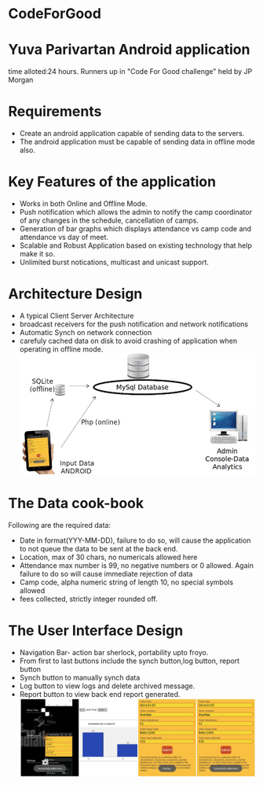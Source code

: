 CodeForGood
===========

# Yuva Parivartan Android application
time alloted:24 hours.
Runners up in "Code For Good challenge" held by JP Morgan

# Requirements
- Create an android application capable of sending data to the servers.
- The android application must be capable of sending data in offline mode also.

# Key Features of the application
- Works in both Online and Offline Mode.
- Push notification which allows the admin to notify the camp coordinator of any changes in the schedule, cancellation of camps.
- Generation of bar graphs which displays attendance vs camp code and attendance vs day of meet.
- Scalable and Robust Application based on existing technology that help make it so.
- Unlimited burst notications, multicast and unicast support.

# Architecture Design
- A typical Client Server Architecture
- broadcast receivers for the push notification and network notifications
- Automatic Synch on network connection
- carefuly cached data on disk to avoid crashing of application when operating in offline mode.
![Alt text](https://raw.githubusercontent.com/rahulravindran0108/CodeForGood/master/screenshots/architecture.jpg "Architecture")

# The Data cook-book
Following are the required data:

- Date in format(YYY-MM-DD), failure to do so, will cause the application to not queue the data to be sent at the back end.
- Location, max of 30 chars, no numericals allowed here
- Attendance max number is 99, no negative numbers or 0 allowed. Again failure to do so will cause immediate rejection of data
- Camp code, alpha numeric string of length 10, no special symbols allowed
- fees collected, strictly integer rounded off.

# The User Interface Design
- Navigation Bar- action bar sherlock, portability upto froyo.
- From first to last buttons include the synch button,log button, report button
- Synch button to manually synch data
- Log button to view logs and delete archived message.
- Report button to view back end report generated.
![Alt text](https://raw.githubusercontent.com/rahulravindran0108/CodeForGood/master/screenshots/photo-grid-android.jpg "UI Design")
